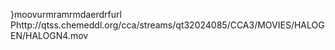    }moov   urmra   mrmda   erdrf    url    Phttp://qtss.chemeddl.org/cca/streams/qt32024085/CCA3/MOVIES/HALOGEN/HALOGN4.mov  
